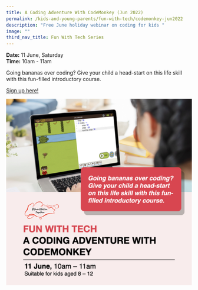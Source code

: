 ```yaml
---
title: A Coding Adventure With CodeMonkey (Jun 2022)
permalink: /kids-and-young-parents/fun-with-tech/codemonkey-jun2022
description: "Free June holiday webinar on coding for kids "
image: ""
third_nav_title: Fun With Tech Series
---
```

**Date:** 11 June, Saturday
<br> **Time:** 10am - 11am

Going bananas over coding? Give your child a head-start on this life skill with this fun-filled introductory course. 

[Sign up here!](https://go.gov.sg/kids-codingadv-june22)

![Free june holidays webinar on coding for kids ](/images/Jun22-Kids-Codemonkey-Jun22jpeg.jpeg)